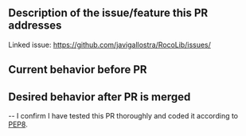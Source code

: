 ## Description of the issue/feature this PR addresses

Linked issue: <https://github.com/javigallostra/RocoLib/issues/>

## Current behavior before PR

## Desired behavior after PR is merged

--
I confirm I have tested this PR thoroughly and coded it according to [PEP8][1].

[1]: https://www.python.org/dev/peps/pep-0008
